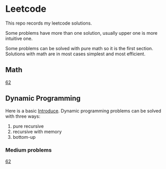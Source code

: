 # Leetcode
This repo records my leetcode solutions. 

Some problems have more than one solution, usually upper one is more intuitive one.  

Some problems can be solved with pure math so it is the first section. 
Solutions with math are in most cases simplest and most efficient.  

## Math

[62](https://leetcode.com/problems/unique-paths/)

## Dynamic Programming

Here is a basic [Introduce](https://www.youtube.com/watch?v=vYquumk4nWw). 
Dynamic programming problems can be solved with three ways:
1. pure recursive
2. recursive with memory
3. bottom-up

### Medium problems

[62](https://leetcode.com/problems/unique-paths/)
